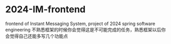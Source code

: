# 2024-IM-frontend
frontend of Instant Messaging System, project of 2024 spring software engineering
不熟悉框架的时候你会觉得这是不可能完成的任务，熟悉框架以后你会觉得自己还能多写几个功能点
